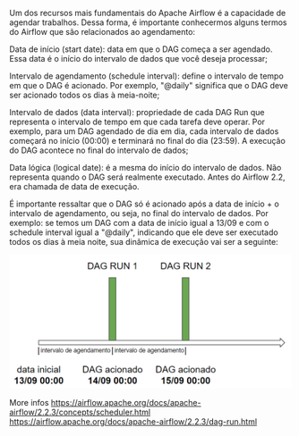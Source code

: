
Um dos recursos mais fundamentais do Apache Airflow é a capacidade de agendar trabalhos. Dessa forma, é importante conhecermos alguns termos do Airflow que são relacionados ao agendamento:

Data de início (start date): data em que o DAG começa a ser agendado. Essa data é o início do intervalo de dados que você deseja processar;

Intervalo de agendamento (schedule interval): define o intervalo de tempo em que o DAG é acionado. Por exemplo, "@daily" significa que o DAG deve ser acionado todos os dias à meia-noite;

Intervalo de dados (data interval): propriedade de cada DAG Run que representa o intervalo de tempo em que cada tarefa deve operar. Por exemplo, para um DAG agendado de dia em dia, cada intervalo de dados começará no início (00:00) e terminará no final do dia (23:59). A execução do DAG acontece no final do intervalo de dados;

Data lógica (logical date): é a mesma do início do intervalo de dados. Não representa quando o DAG será realmente executado. Antes do Airflow 2.2, era chamada de data de execução.

É importante ressaltar que o DAG só é acionado após a data de início + o intervalo de agendamento, ou seja, no final do intervalo de dados. Por exemplo: se temos um DAG com a data de início igual a 13/09 e com o schedule interval igual a "@daily", indicando que ele deve ser executado todos os dias à meia noite, sua dinâmica de execução vai ser a seguinte:


![Schedule](./IMGs/schedule/schedule_time.png)

More infos
https://airflow.apache.org/docs/apache-airflow/2.2.3/concepts/scheduler.html
https://airflow.apache.org/docs/apache-airflow/2.2.3/dag-run.html